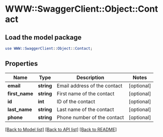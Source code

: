 # WWW::SwaggerClient::Object::Contact

## Load the model package
```perl
use WWW::SwaggerClient::Object::Contact;
```

## Properties
Name | Type | Description | Notes
------------ | ------------- | ------------- | -------------
**email** | **string** | Email address of the contact | [optional] 
**first_name** | **string** | First name of the contact | [optional] 
**id** | **int** | ID of the contact | [optional] 
**last_name** | **string** | Last name of the contact | [optional] 
**phone** | **string** | Phone number of the contact | [optional] 

[[Back to Model list]](../README.md#documentation-for-models) [[Back to API list]](../README.md#documentation-for-api-endpoints) [[Back to README]](../README.md)


